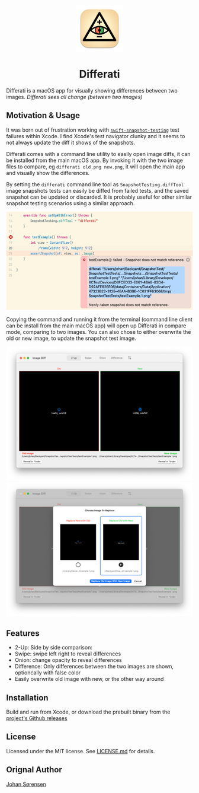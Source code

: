 <p align="center">
  <img src="https://github.com/js/Differati/blob/main/Differati/Assets.xcassets/AppIcon.appiconset/Icon-256.png?raw=true" height="128">
  <h1 align="center">Differati</h1>
</p>

Differati is a macOS app for visually showing differences between two images. _Differati sees all change (between two images)_

## Motivation & Usage

It was born out of frustration working with [`swift-snapshot-testing`](https://github.com/pointfreeco/swift-snapshot-testing) test failures within Xcode. I find Xcode's test navigator clunky and it seems to not always update the diff it shows of the snapshots.

Differati comes with a command line utility to easily open image diffs, it can be installed from the main macOS app. By invoking it with the two image files to compare, eg `differati old.png new.png`, it will open the main app and visually show the differences.

By setting the `differati` command line tool as `SnapshotTesting.diffTool` image snapshots tests can easily be diffed from failed tests, and the saved snapshot can be updated or discarded. It is probably useful for other similar snapshot testing scenarios using a similar approach.

<img src="Screenshots/test_failure.png" />

Copying the command and running it from the terminal (command line client can be install from the main macOS app) will open up Differati in compare mode, comparing to two images. You can also chose to either overwrite the old or new image, to update the snapshot test image.

<img src="Screenshots/2up.png" />
<img src="Screenshots/replace.png" />


## Features

- 2-Up: Side by side comparison: 
- Swipe: swipe left right to reveal differences
- Onion: change opacity to reveal differences
- Difference: Only differences between the two images are shown, optioncally with false color
- Easily overwrite old image with new, or the other way around

## Installation

Build and run from Xcode, or download the prebuilt binary from the [project's Github releases](https://github.com/js/Differati/releases)

## License

Licensed under the MIT license. See [LICENSE.md](https://github.com/js/Differati/blob/main/LICENSE.md) for details.

## Orignal Author

[Johan Sørensen](https://github.com/js)
